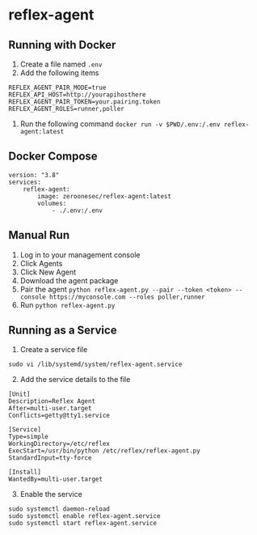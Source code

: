 ﻿# reflex-agent


## Running with Docker

1. Create a file named `.env`
2. Add the following items

```
REFLEX_AGENT_PAIR_MODE=true
REFLEX_API_HOST=http://yourapihosthere
REFLEX_AGENT_PAIR_TOKEN=your.pairing.token
REFLEX_AGENT_ROLES=runner,poller
```

1. Run the following command `docker run -v $PWD/.env:/.env reflex-agent:latest`

## Docker Compose

```
version: "3.8"
services:
    reflex-agent:
        image: zeroonesec/reflex-agent:latest
        volumes:
            - ./.env:/.env
```

## Manual Run

1. Log in to your management console
2. Click Agents
3. Click New Agent
4. Download the agent package
5. Pair the agent `python reflex-agent.py --pair --token <token> --console https://myconsole.com --roles poller,runner`
6. Run `python reflex-agent.py`


## Running as a Service

1. Create a service file

```
sudo vi /lib/systemd/system/reflex-agent.service
```

2. Add the service details to the file

```
[Unit]
Description=Reflex Agent
After=multi-user.target
Conflicts=getty@tty1.service

[Service]
Type=simple
WorkingDirectory=/etc/reflex
ExecStart=/usr/bin/python /etc/reflex/reflex-agent.py
StandardInput=tty-force

[Install]
WantedBy=multi-user.target
```

3. Enable the service 

```
sudo systemctl daemon-reload
sudo systemctl enable reflex-agent.service
sudo systemctl start reflex-agent.service
```
